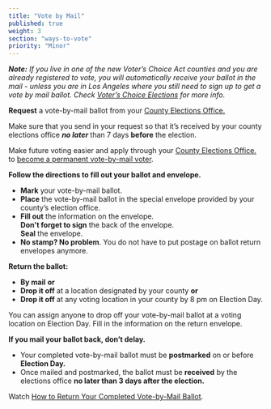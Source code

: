 ```yaml
---
title: "Vote by Mail"
published: true
weight: 3
section: "ways-to-vote"
priority: "Minor"
---
```


_**Note:** If you live in one of the new Voter’s Choice Act counties and you are already registered to vote, you will automatically receive your ballot in the mail - unless you are in Los Angeles where you still need to sign up to get a vote by mail ballot. Check [Voter’s Choice Elections](#menu-item-voters-choice-elections-big-changes-in-madera-napa-nevada-sacramento-and-san-mateo-counties) for more info._

**Request** a vote-by-mail ballot from your [County Elections Office.](#section-election-office-contact)

Make sure that you send in your request so that it’s received by your county elections office _**no later**_ than 7 days **before** the election.

Make future voting easier and apply through your [County Elections Office.](#section-election-office-contact) to [become a permanent vote-by-mail voter](https://www.sos.ca.gov/elections/voter-registration/vote-mail/#perm).

**Follow the directions to fill out your ballot and envelope.**  
- **Mark** your vote-by-mail ballot.  
- **Place** the vote-by-mail ballot in the special envelope provided by your county’s election office.  
- **Fill out** the information on the envelope.  
  **Don't forget to sign** the back of the envelope.  
  **Seal** the envelope.  
- **No stamp? No problem**. You do not have to put postage on ballot return envelopes anymore.  

**Return the ballot:**
- **By mail** **or**  
- **Drop it off** at a location designated by your county **or**  
- **Drop it off** at any voting location in your county by 8 pm on Election Day.  

You can assign anyone to drop off your vote-by-mail ballot at a voting location on Election Day. Fill in the information on the return envelope.  

**If you mail your ballot back, don’t delay.**  
- Your completed vote-by-mail ballot must be **postmarked** on or before **Election Day.**
- Once mailed and postmarked, the ballot must be **received** by the elections office **no later than 3 days after the election.**

Watch [How to Return Your Completed Vote-by-Mail Ballot](https://www.google.com/url?q=https://www.youtube.com/watch?v%3DhFH3YZrhBag%26feature%3Dyoutu.be&sa=D&ust=1576113195433000&usg=AFQjCNGr5kb0Ft2GLwC551ertzTHTcQlHg). 



